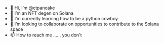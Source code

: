 - 👋 Hi, I’m @ctpancake
- 👀 I’m an NFT degen on Solana
- 🌱 I’m currently learning how to be a python cowboy
- 💞️ I’m looking to collaborate on opportunities to contribute to the Solana space
- 📫 How to reach me ...... you don't

<!---
ctpancake/ctpancake is a ✨ special ✨ repository because its `README.md` (this file) appears on your GitHub profile.
You can click the Preview link to take a look at your changes.
--->

